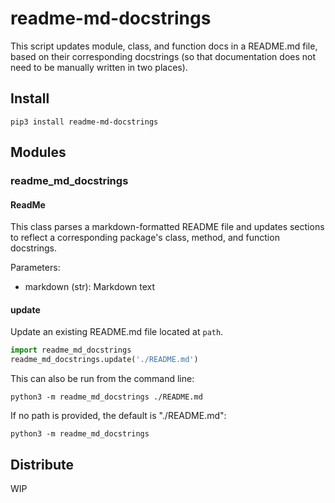 # readme-md-docstrings

This script updates module, class, and function docs in a README.md file,
based on their corresponding docstrings (so that documentation does not need to
be manually written in two places).

## Install

```shell script
pip3 install readme-md-docstrings
```

## Modules

### readme_md_docstrings

#### ReadMe

This class parses a markdown-formatted README file and updates sections
to reflect a corresponding package's class, method, and function
docstrings.

Parameters:

- markdown (str): Markdown text

#### update

Update an existing README.md file located at `path`.

```python
import readme_md_docstrings
readme_md_docstrings.update('./README.md')
```

This can also be run from the command line:
```shell script
python3 -m readme_md_docstrings ./README.md
```

If no path is provided, the default is "./README.md":
```shell script
python3 -m readme_md_docstrings
```

## Distribute

WIP
